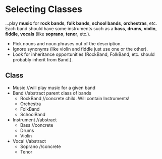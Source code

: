 # Selecting Classes #

...play **music** for **rock bands**, **folk bands**, **school bands**, **orchestras**, etc. Each band should have some instruments such as a **bass**, **drums**, **violin**, **fiddle**, **vocals** (like **soprano**, **tenor**, etc.).

+ Pick nouns and noun phrases out of the description.
+ Ignore synonyms (like violin and fiddle just use one or the other).
+ Look for inheritance opportunities (RockBand, FolkBand, etc. should probably inherit from Band.).

## Class ##

+ Music //will play music for a given band
+ Band //abstract parent class of bands
  + RockBand //concrete child. Will contain Instruments!
  + Orchestra
  + FolkBand
  + SchoolBand
+ Instrument //abstract
  + Bass //concrete
  + Drums
  + Violin
+ Vocal //abstract
  + Soprano //concrete
  + Tenor
